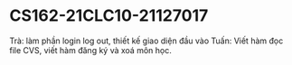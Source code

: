﻿# CS162-21CLC10-21127017
Trà: làm phần login log out, thiết kế giao diện đầu vào
Tuấn: Viết hàm đọc file CVS, viết hàm đăng ký và xoá môn học.